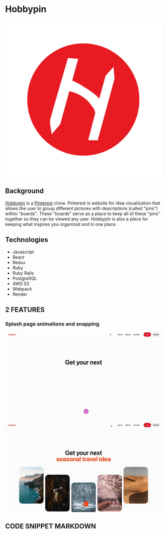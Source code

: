 # Hobbypin

![logo](./frontend/public/Hobbypinlogo.png)

## Background

[Hobbypin](https://hobbypin.onrender.com/) is a [Pinterest](https://www.pinterest.com/) clone. Pinterest is website for idea visualization that allows the user to group different pictures with descriptions (called "pins") within "boards". These "boards" serve as a place to keep all of these "pins" together so they can be viewed any user. Hobbypin is also a place for keeping what inspires you organized and in one place.

## Technologies

* Javascript
* React
* Redux
* Ruby
* Ruby Rails
* PostgreSQL
* AWS S3
* Webpack
* Render

## 2 FEATURES

### Splash page animations and snapping
![splash1](./app/assets/Splash.gif)
![splash2](./app/assets/Splash2.gif)

### 

## CODE SNIPPET MARKDOWN
